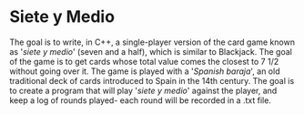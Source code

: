 # Siete y Medio

The goal is to write, in C++, a single-player version of the card game known as '_siete y medio_' (seven and a half), which is similar to Blackjack. The goal of the game is to get cards whose total value comes the closest to 7 1/2 without going over it.
The game is played with a '_Spanish baraja_', an old traditional deck of cards introduced to Spain in the 14th century. 
The goal is to create a program that will play '_siete y medio_' against the player, and keep a log of rounds played- each round will be recorded in a .txt file.